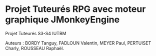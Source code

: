 # Projet Tuteurés RPG avec moteur graphique JMonkeyEngine
Projet Tuteurés S3-S4 IUTBM

Auteurs : BORDY Tanguy, FADLOUN Valentin, MEYER Paul, PERTUISET Charly, ROUSSEAU Raphaël.

